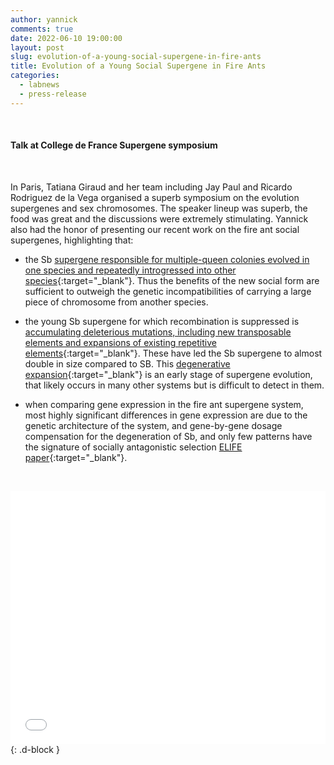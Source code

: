 ```yaml
---
author: yannick
comments: true
date: 2022-06-10 19:00:00
layout: post
slug: evolution-of-a-young-social-supergene-in-fire-ants
title: Evolution of a Young Social Supergene in Fire Ants
categories:
  - labnews
  - press-release
---
```


<br />

#### Talk at College de France Supergene symposium

<br />

In Paris, Tatiana Giraud and her team including Jay Paul and Ricardo Rodriguez de la Vega organised a superb symposium on the evolution supergenes and sex chromosomes. The speaker lineup was superb, the food was great and the discussions were extremely stimulating. Yannick also had the honor of presenting our recent work on the fire ant social supergenes, highlighting that:

- the Sb [supergene responsible for multiple-queen colonies evolved in one species and repeatedly introgressed into other species](https://wurmlab.com/publications/recurring-adaptive-introgression/){:target="_blank"}. Thus the benefits of the new social form are sufficient to outweigh the genetic incompatibilities of carrying a large piece of chromosome from another species.

- the young Sb supergene for which recombination is suppressed is [accumulating deleterious mutations, including new transposable elements and expansions of existing repetitive elements](https://doi.org/10.1093/molbev/msy236){:target="_blank"}. These have led the Sb supergene to almost double in size compared to SB. This [degenerative expansion](https://doi.org/10.1093/molbev/msy236){:target="_blank"} is an early stage of supergene evolution, that likely occurs in many other systems but is difficult to detect in them.

- when comparing gene expression in the fire ant supergene system, most highly significant differences in gene expression are due to the genetic architecture of the system, and gene-by-gene dosage compensation for the degeneration of Sb, and only few patterns have the signature of socially antagonistic selection [ELIFE paper](https://elifesciences.org/articles/55862){:target="_blank"}.

&nbsp;

<iframe src="//www.youtube.com/embed/kcZQXUnoNGM" allowfullscreen width="720" height="405" frameborder="0" style="max-width:100%; margin: 0 auto;"></iframe>{: .d-block }

&nbsp;

